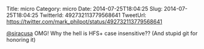 Title: micro
Category: micro
Date: 2014-07-25T18:04:25
Slug: 2014-07-25T18:04:25
TwitterId: 492732113779568641
TweetUrl: https://twitter.com/mark_philpot/status/492732113779568641

[@siracusa](https://twitter.com/siracusa) OMG! Why the hell is HFS+ case insensitive?? (And stupid git for honoring it)